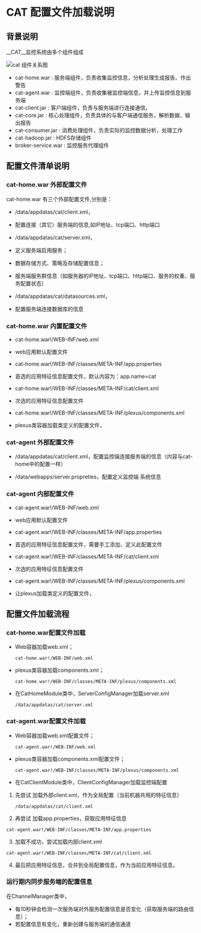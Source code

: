 __CAT__ 配置文件加载说明
===

## 背景说明

__CAT__监控系统由多个组件组成

![cat 组件关系图](img/cat-cmp.jpg)

* cat-home.war : 服务端组件，负责收集监控信息，分析处理生成报告、作出警告
* cat-agent.war : 监控端组件，负责收集被监控端信息，并上传监控信息到服务端
* cat-client.jar : 客户端组件，负责与服务端进行连接通信，
* cat-core.jar : 核心处理组件，负责具体的与客户端通信服务，解析数据、输出报告
* cat-consumer.jar : 消费处理组件，负责实际的监控数据分析，处理工作
* cat-hadoop.jar : HDFS存储组件
* broker-service.war : 监控服务代理组件


## 配置文件清单说明

### cat-home.war 外部配置文件

cat-home.war 有三个外部配置文件,分别是：

* /data/appdatas/cat/client.xml，
   
 * 配置连接（其它）服务端的信息,如IP地址、tcp端口、http端口

* /data/appdatas/cat/server.xml，

 * 定义服务端启用服务；
 * 数据存储方式、策略及存储配置信息；
 * 服务端服务群信息（如服务器的IP地址、tcp端口、http端口、服务的权重、服务配置状态）

* /data/appdatas/cat/datasources.xml，

 * 配置服务端连接数据库的信息
	
### cat-home.war 内置配置文件
* cat-home.war!/WEB-INF/web.xml
 * web应用默认配置文件

* cat-home.war!/WEB-INF/classes/META-INF/app.properties
 * 首选的应用特征信息配置文件，默认内容为：app.name=cat

* cat-home.war!/WEB-INF/classes/META-INF/cat/client.xml
 * 次选的应用特征信息配置文件

* cat-home.war!/WEB-INF/classes/META-INF/plexus/components.xml
 * plexus类容器加载类定义的配置文件，


### cat-agent 外部配置文件
* /data/appdatas/cat/client.xml，配置监控端连接服务端的信息（内容与cat-home中的配置一样）

* /data/webapps/server.propreties，配置定义监控端 系统信息

### cat-agent 内部配置文件
* cat-agent.war!/WEB-INF/web.xml
 * web应用默认配置文件

* cat-agent.war!/WEB-INF/classes/META-INF/app.properties
 * 首选的应用特征信息配置文件，需要手工添加、定义此配置文件

* cat-agent.war!/WEB-INF/classes/META-INF/cat/client.xml
 * 次选的应用特征信息配置文件

* cat-agent.war!/WEB-INF/classes/META-INF/plexus/components.xml
 * 让plexus加载类定义的配置文件，


## 配置文件加载流程

### cat-home.war配置文件加载

* Web容器加载web.xml；

   ```cat-home.war!/WEB-INF/web.xml```

* plexus类容器加载components.xml；

   ```cat-home.war!/WEB-INF/classes/META-INF/plexus/components.xml```

* 在CatHomeModule类中，ServerConfigManager加载server.xml

    ```/data/appdatas/cat/server.xml```

### cat-agent.war配置文件加载

* Web容器加载web.xml配置文件；

   ```cat-agent.war!/WEB-INF/web.xml```

* plexus类容器加载components.xml配置文件；

   ```cat-agent.war!/WEB-INF/classes/META-INF/plexus/components.xml```

* 在CatClientModule类中，ClientConfigManager加载监控端配置
 
 1. 先尝试 加载外部client.xml，作为全局配置（当前机器共用的特征信息）

    ```/data/appdatas/cat/client.xml```

 2. 再尝试 加载app.properties，获取应用特征信息

   ```cat-agent.war!/WEB-INF/classes/META-INF/app.properties```

 3. 加载不成功，尝试加载内部client.xml

   ```cat-agent.war!/WEB-INF/classes/META-INF/cat/client.xml```

 4. 最后把应用特征信息，合并到全局配置信息，作为当前应用特征信息。

### 运行期内同步服务端的配置信息

在ChannelManager类中，

* 每10秒钟会检测一次服务端对外服务配置信息是否变化（获取服务端的路由信息）；
* 若配置信息有变化，重新创建与服务端的通信通道
